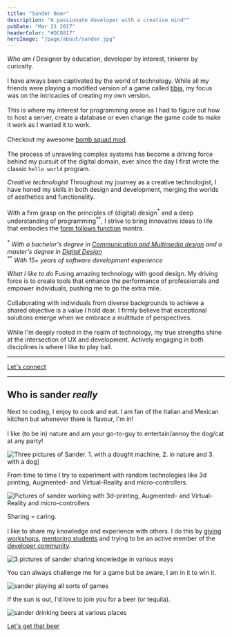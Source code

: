 ```yaml
---
title: "Sander Boer"
description: "A passionate developer with a creative mind™"
pubDate: "Mar 21 2017"
headerColor: "#DC8817"
heroImage: "/page/about/sander.jpg"
---
```


_Who am I_
<span>
    Designer by education, developer by interest, tinkerer by curiosity.<br aria-hidden /><br aria-hidden />
    I have always been captivated by the world of technology. While all my friends were playing a modified version of a game called <a href="https://otservlist.org" target="_blank">tibia</a>, my focus was on the intricacies of creating my own version.
    <br aria-hidden /><br aria-hidden />
    This is where my interest for programming arose as I had to figure out how to host a server, create a database or even change the game code to make it work as I wanted it to work.
    <br aria-hidden /><br aria-hidden />
    Checkout my awesome <a href="https://otland.net/threads/bombsquad-9-6.187509" target="_blank">bomb squad mod</a>.
    <br aria-hidden /><br aria-hidden />
    The process of unraveling complex systems has become a driving force behind my pursuit of the digital domain, ever since the day I first wrote the classic `hello world` program.
</span>

_Creative technologist_
<span>
    Throughout my journey as a creative technologist, I have honed my skills in both design and development, merging the worlds of aesthetics and functionality.
    <br aria-hidden /><br aria-hidden />
    With a firm grasp on the principles of (digital) design<sup class="text-sm">\*</sup> and a deep understanding of programming<sup class="text-sm">\*\*</sup>, I strive to bring innovative ideas to life that embodies the <a href="https://en.wikipedia.org/wiki/Form_follows_function#:~:text=Form%20follows%20function%20is%20a,its%20intended%20function%20or%20purpose." target="_blank">form follows function</a> mantra.
    <br aria-hidden /><br aria-hidden />
    <span class="text-sm">
        <sup>*</sup>
        <em>
            With a bachelor's degree in <a href="https://www.cmd-amsterdam.nl" target="_blank">Communication and Multimedia design</a> and a master's degree in <a href="https://www.masterdigitaldesign.com/alumni/sander-boer" target="_blank">Digital Design</a>
        </em>
        <br aria-hidden />
        <sup>\*\*</sup>
        <em>With 15+ years of software development experience</em>
    </span>
</span>

_What I like to do_
Fusing amazing technology with good design. My driving force is to create tools that enhance the performance of professionals and empower individuals, pushing me to go the extra mile.
<br aria-hidden /><br aria-hidden />
Collaborating with individuals from diverse backgrounds to achieve a shared objective is a value I hold dear. I firmly believe that exceptional solutions emerge when we embrace a multitude of perspectives.
<br aria-hidden /><br aria-hidden />
While I'm deeply rooted in the realm of technology, my true strengths shine at the intersection of UX and development. Actively engaging in both disciplines is where I like to play ball.

<hr/>

<a href="mailto:mail@sanderboer.nl?subject=Let's connect!&body=Hi, I'd like to connect with you," target="_blank">Let's connect</a>

<hr/>

## Who is sander _really_
Next to coding, I enjoy to cook and eat. I am fan of the Italian and Mexican kitchen but whenever there is flavour, I'm in!
<br aria-hidden /><br aria-hidden />
I like (to be in) nature and am your go-to-guy to entertain/annoy the dog/cat at any party!

<img src="/page/about/me_1.png" alt="Three pictures of Sander. 1. with a dought machine, 2. in nature and 3. with a dog]" loading="lazy" />

From time to time I try to experiment with random technologies like 3d printing, Augmented- and Virtual-Reality and micro-controllers.

<img src="/page/about/technologies.png" alt="Pictures of sander working with 3d-printing, Augmented- and Virtual-Reality and micro-controllers" loading="lazy" />

Sharing = caring.
<br aria-hidden /><br aria-hidden />
I like to share my knowledge and experience with others. I do this by <span><a href="https://docs.google.com/presentation/d/16IS66caD_78nlevIkSzTQUb54KVkHEzJMG_Kw08B8pY/edit?usp=sharing" target="_blank">giving workshops</a></span>, <span><a href="https://www.masterdigitaldesign.com/staff/sander-boer" target="_blank">mentoring students</a></span> and trying to be an active member of the <span><a href="https://stackoverflow.com/users/4655177/xiduzo" target="_blank">developer community</a></span>.

<img src="/page/about/sharing.png" alt="3 pictures of sander sharing knowledge in various ways" loading="lazy" />

You can always challenge me for a game but be aware, I am in it to win it.

<img src="/page/about/games.png" alt="sander playing all sorts of games" loading="lazy" />

If the sun is out, I'd love to join you for a beer (or tequila).

<img src="/page/about/beer.png" alt="sander drinking beers at various places" loading="lazy" />

<a href="mailto:mail@sanderboer.nl?subject=Let's connect!&body=Hi, I'd like to connect with you," target="_blank">Let's get that beer</a>